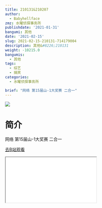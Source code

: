 ```yaml
---
title: 210131&210207
author:
  - Babyhellface
zmz: 水曜侦探事务所
publishdate: '2021-01-31'
bangumi: 其他
date: '2021-02-15'
slug: 2021-02-15-210131-714179004
description: 其他&#8226;210131
weight: -10215.0
bangumis:
  - 其他
tags:
  - 综艺
  - 搞笑
categories:
  - 水曜侦探事务所

brief: "网络 第15届山-1大奖赛 二合一"
---
```

![](https://raw.githubusercontent.com/tcgriffith/owaraisite/master/static/tmpimg/062f73bd6ffcebcaffb33a5bb06a908134d97c82.jpg.480.jpg)
# 简介  
网络
第15届山-1大奖赛 二合一  

[去B站观看](https://www.bilibili.com/video/av714179004/)
<div class ="resp-container"><iframe class="testiframe" src="//player.bilibili.com/player.html?aid=714179004"", scrolling="no", allowfullscreen="true" > </iframe></div> 
